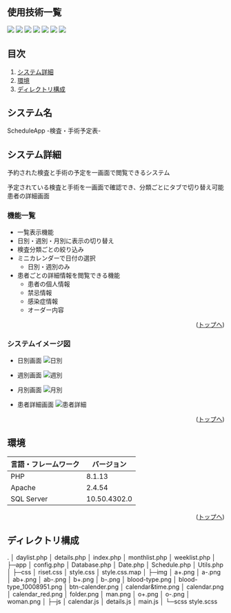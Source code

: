 <div id="top"></div>

## 使用技術一覧

<!-- シールド一覧 -->
<p style="display: inline">
  <!-- フロントエンド -->
  <img src="https://img.shields.io/badge/-Javascript-000000.svg?logo=javascript&style=for-the-badge">
  <img src="https://img.shields.io/badge/-Sass-000000.svg?logo=sass&style=for-the-badge">
  <img src="https://img.shields.io/badge/-Bootstrap-000000.svg?logo=bootstrap&style=for-the-badge">
  <!-- バックエンド -->
  <img src="https://img.shields.io/badge/-Php-000000.svg?logo=php&style=for-the-badge">
  <!-- ミドルウェア一覧 -->
  <img src="https://img.shields.io/badge/-Apache-D22128.svg?logo=apache&style=for-the-badge">
  <img src="https://img.shields.io/badge/-SQL%20Server-666666.svg?logo=&style=for-the-badge">
  <!-- インフラ一覧 -->
  <img src="https://img.shields.io/badge/-Windows%20server-0078D6.svg?logo=windows&style=for-the-badge">
</p>

## 目次

1. [システム詳細](#システム詳細)
2. [環境](#環境)
3. [ディレクトリ構成](#ディレクトリ構成)

## システム名

ScheduleApp -検査・手術予定表-

<!-- プロジェクトについて -->

## システム詳細

予約された検査と手術の予定を一画面で閲覧できるシステム

予定されている検査と手術を一画面で確認でき、分類ごとにタブで切り替え可能患者の詳細画面

### 機能一覧

- 一覧表示機能
- 日別・週別・月別に表示の切り替え
- 検査分類ごとの絞り込み
- ミニカレンダーで日付の選択
  - 日別・週別のみ
- 患者ごとの詳細情報を閲覧できる機能
  - 患者の個人情報
  - 禁忌情報
  - 感染症情報
  - オーダー内容

<p align="right">(<a href="#top">トップへ</a>)</p>

### システムイメージ図

- 日別画面
   ![日別](https://github.com/hide338/ScheduleApp/assets/93624688/1ff93fa3-a365-49b7-8a58-c69622e6cc45)
- 週別画面
   ![週別](https://github.com/hide338/ScheduleApp/assets/93624688/f0635f68-302b-4d06-a592-dc0863778105)
- 月別画面
   ![月別](https://github.com/hide338/ScheduleApp/assets/93624688/ecdf3972-fb55-470f-90aa-cb9f6d32c86d)
- 患者詳細画面
   ![患者詳細](https://github.com/hide338/ScheduleApp/assets/93624688/84a9750e-9ceb-47bd-aa6d-46eb6169cceb)

  <p align="right">(<a href="#top">トップへ</a>)</p>

## 環境

<!-- 言語、フレームワーク、ミドルウェア、インフラの一覧とバージョンを記載 -->

| 言語・フレームワーク  | バージョン   |
| --------------------- | ------------ |
| PHP                   | 8.1.13       |
| Apache                | 2.4.54       |
| SQL Server            | 10.50.4302.0 |

<p align="right">(<a href="#top">トップへ</a>)</p>

## ディレクトリ構成

.
│  daylist.php
│  details.php
│  index.php
│  monthlist.php
│  weeklist.php
│
├─app
│      config.php
│      Database.php
│      Date.php
│      Schedule.php
│      Utils.php
│
├─css
│      riset.css
│      style.css
│      style.css.map
│
├─img
│      a+.png
│      a-.png
│      ab+.png
│      ab-.png
│      b+.png
│      b-.png
│      blood-type.png
│      blood-type_10008951.png
│      btn-calender.png
│      calendar&time.png
│      calendar.png
│      calendar_red.png
│      folder.png
│      man.png
│      o+.png
│      o-.png
│      woman.png
│
├─js
│      calendar.js
│      details.js
│      main.js
│
└─scss
        style.scss
